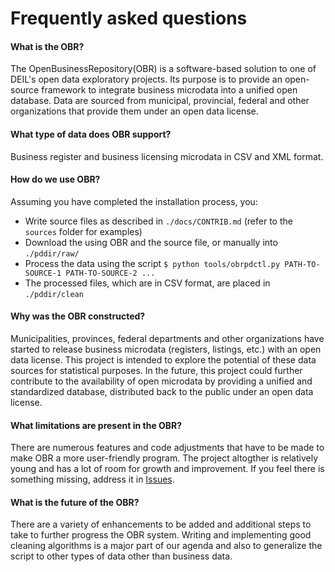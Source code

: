 # Frequently asked questions

#### What is the OBR?

The OpenBusinessRepository(OBR) is a software-based solution to one of DEIL's open data exploratory projects. Its purpose is to provide an open-source framework to integrate business microdata into a unified open database. Data are sourced from municipal, provincial, federal and other organizations that provide them under an open data license.

#### What type of data does OBR support?

Business register and business licensing microdata in CSV and XML format.

#### How do we use OBR?

Assuming you have completed the installation process, you:

- Write source files as described in `./docs/CONTRIB.md` (refer to the `sources` folder for examples) 
- Download the using OBR and the source file, or manually into `./pddir/raw/`
- Process the data using the script `$ python tools/obrpdctl.py PATH-TO-SOURCE-1 PATH-TO-SOURCE-2 ...`
- The processed files, which are in CSV format, are placed in `./pddir/clean`

#### Why was the OBR constructed?

Municipalities, provinces, federal departments and other organizations have started to release business microdata (registers, listings, etc.) with an open data license. This project is intended to explore the potential of these data sources for statistical purposes. In the future, this project could further contribute to the availability of open microdata by providing a unified and standardized database, distributed back to the public under an open data license.

#### What limitations are present in the OBR?

There are numerous features and code adjustments that have to be made to make OBR a more user-friendly program. The project altogther is relatively young and has a lot of room for growth and improvement. If you feel there is something missing, address it in [Issues](https://github.com/CSBP-CPSE/OpenBusinessRepository/issues).

#### What is the future of the OBR?

There are a variety of enhancements to be added and additional steps to take to further progress the OBR system. Writing and implementing good cleaning algorithms is a major part of our agenda and also to generalize the script to other types of data other than business data.
